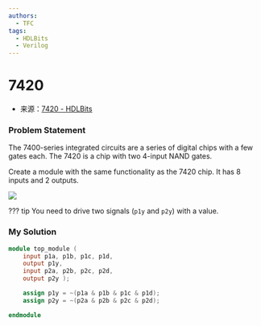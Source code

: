 ```yaml
---
authors:
  - TFC
tags:
  - HDLBits
  - Verilog
---
```

# 7420
- 来源：[7420 - HDLBits](https://hdlbits.01xz.net/wiki/7420)

### Problem Statement
The 7400-series integrated circuits are a series of digital chips with a few gates each. The 7420 is a chip with two 4-input NAND gates.

Create a module with the same functionality as the 7420 chip. It has 8 inputs and 2 outputs.

[![](https://hdlbits.01xz.net/mw/images/4/48/7420.png)](https://hdlbits.01xz.net/wiki/File:7420.png)

??? tip
	You need to drive two signals (`p1y` and `p2y`) with a value.

### My Solution

```Verilog
module top_module ( 
    input p1a, p1b, p1c, p1d,
    output p1y,
    input p2a, p2b, p2c, p2d,
    output p2y );

    assign p1y = ~(p1a & p1b & p1c & p1d);
    assign p2y = ~(p2a & p2b & p2c & p2d);

endmodule
```